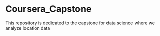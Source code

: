 # Coursera_Capstone
This repository is dedicated to the capstone for data science where we analyze location data
